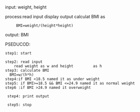 input: weight, height 

process:read input 
        display output 
        calculat BMI as 
        
         BMI=weight/(height*height)
        
output: BMI

PSEDUCOD:

    step1: start
    
    step2: read input
        read weight as w and height         as h
    step3: calculate BMI
      BMI=w/(h*h)
    step4:if BMI <18.5 named it as under weight 
    step5: if BMI>=18.5 && BMI <=24.9 named it as normal weight 
    step6 :if BMI >24.9 named it overweight 
      
     step4: print output
     
     step5: stop
